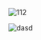 
![112](https://user-images.githubusercontent.com/34808500/118385104-22efb480-b647-11eb-997a-f89f010e6ae6.jpg)


![dasd](https://user-images.githubusercontent.com/34808500/118385115-3a2ea200-b647-11eb-80f1-2100edc8f3a9.jpg)
